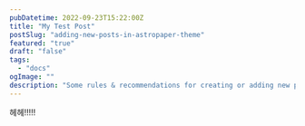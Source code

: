 ```yaml
---
pubDatetime: 2022-09-23T15:22:00Z
title: "My Test Post"
postSlug: "adding-new-posts-in-astropaper-theme"
featured: "true"
draft: "false"
tags: 
  - "docs"
ogImage: ""
description: "Some rules & recommendations for creating or adding new posts using AstroPaper theme."
---
```




헤헤!!!!!